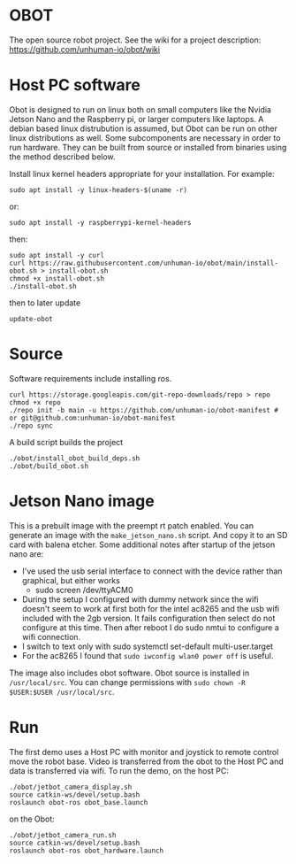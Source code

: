 # OBOT

The open source robot project. See the wiki for a project description: https://github.com/unhuman-io/obot/wiki

# Host PC software

Obot is designed to run on linux both on small computers like the Nvidia 
Jetson Nano and the Raspberry pi, or larger computers like laptops. A debian 
based linux distrubution is assumed, but Obot can be run on other linux 
distributions as well. Some subcomponents are necessary in order to run 
hardware. They can be built from source or installed from binaries using the 
method described below.

Install linux kernel headers appropriate for your installation. For example:
```shell
sudo apt install -y linux-headers-$(uname -r)
```
or:
```shell
sudo apt install -y raspberrypi-kernel-headers
```
then:
```shell
sudo apt install -y curl
curl https://raw.githubusercontent.com/unhuman-io/obot/main/install-obot.sh > install-obot.sh
chmod +x install-obot.sh
./install-obot.sh
```

then to later update
```shell
update-obot
```

# Source

Software requirements include installing ros.

```shell
curl https://storage.googleapis.com/git-repo-downloads/repo > repo
chmod +x repo
./repo init -b main -u https://github.com/unhuman-io/obot-manifest # or git@github.com:unhuman-io/obot-manifest
./repo sync
```
A build script builds the project
```shell
./obot/install_obot_build_deps.sh
./obot/build_obot.sh
```

# Jetson Nano image

This is a prebuilt image with the preempt rt patch enabled. You can generate an image with the 
`make_jetson_nano.sh` script. And copy it to an SD card with balena etcher. Some additional notes 
after startup of the jetson nano are:
- I've used the usb serial interface to connect with the device rather than graphical, but either works
  - sudo screen /dev/ttyACM0
- During the setup I configured with dummy network since the wifi doesn't seem to work at first both for the intel ac8265 and the usb wifi included with the 2gb version. It fails configuration then select do not configure at this time. Then after reboot I do sudo nmtui to configure a wifi connection.
- I switch to text only with sudo systemctl set-default multi-user.target
- For the ac8265 I found that `sudo iwconfig wlan0 power off` is useful.

The image also includes obot software. Obot source is installed in `/usr/local/src`. You 
can change permissions with `sudo chown -R $USER:$USER /usr/local/src`. 

# Run

The first demo uses a Host PC with monitor and joystick to remote control move
the robot base. Video is transferred from the obot to the Host PC and data is
transferred via wifi. To run the demo, on the host PC:
```shell
./obot/jetbot_camera_display.sh
source catkin-ws/devel/setup.bash
roslaunch obot-ros obot_base.launch
```

on the Obot:
```shell
./obot/jetbot_camera_run.sh
source catkin-ws/devel/setup.bash
roslaunch obot-ros obot_hardware.launch
```
